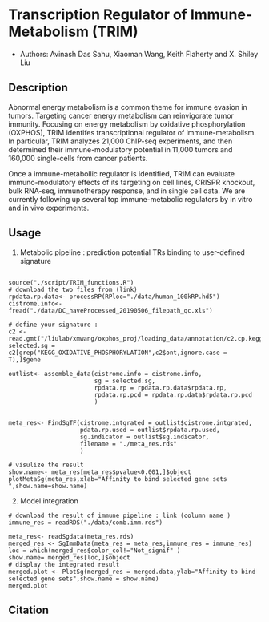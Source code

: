 # Transcription Regulator of Immune-Metabolism (TRIM) 
* Authors: Avinash Das Sahu, Xiaoman Wang, Keith Flaherty and X. Shiley Liu 

## Description 

Abnormal energy metabolism is a common theme for immune evasion in tumors. Targeting cancer energy metabolism can reinvigorate tumor immunity. Focusing on energy metabolism by oxidative phosphorylation (OXPHOS), TRIM identifes transcriptional regulator of immune-metabolism. In particular, TRIM analyzes 21,000 ChIP-seq experiments, and then determined their immune-modulatory potential in 11,000 tumors and 160,000 single-cells from cancer patients. 

Once a immune-metabollic regulator is identified, TRIM can evaluate immuno-modulatory effects of its targeting on cell lines, CRISPR knockout, bulk RNA-seq, immunotherapy response, and in single cell data. We are currently following up several top immune-metabolic regulators by in vitro and in vivo experiments.



## Usage

1. Metabolic pipeline : prediction potential TRs binding to user-defined signature


```Rscript

source("./script/TRIM_functions.R")
# download the two files from (link)
rpdata.rp.data<- processRP(RPloc="./data/human_100kRP.hd5")
cistrome.info<- fread("./data/DC_haveProcessed_20190506_filepath_qc.xls")

# define your signature : 
c2 <- read.gmt("/liulab/xmwang/oxphos_proj/loading_data/annotation/c2.cp.kegg.v6.2.symbols.gmt")
selected.sg = c2[grep("KEGG_OXIDATIVE_PHOSPHORYLATION",c2$ont,ignore.case = T),]$gene

outlist<- assemble_data(cistrome.info = cistrome.info, 
                        sg = selected.sg,
                        rpdata.rp = rpdata.rp.data$rpdata.rp,
                        rpdata.rp.pcd = rpdata.rp.data$rpdata.rp.pcd
                        )


meta_res<- FindSgTF(cistrome.intgrated = outlist$cistrome.intgrated,
					pdata.rp.used = outlist$rpdata.rp.used,
                    sg.indicator = outlist$sg.indicator,
                    filename = "./meta_res.rds"
                    )

# visulize the result
show.name<- meta_res[meta_res$pvalue<0.001,]$object
plotMetaSg(meta_res,xlab="Affinity to bind selected gene sets ",show.name=show.name)

```


2. Model integration 

```Rscript
# download the result of immune pipeline : link (column name )
immune_res = readRDS("./data/comb.imm.rds")

meta_res<- readSgdata(meta_res.rds)
merged_res <- SgImmData(meta_res = meta_res,immune_res = immune_res)
loc = which(merged_res$color_col!="Not_signif" )
show.name= merged_res[loc,]$object
# display the integrated result
merged.plot <- PlotSg(merged_res = merged.data,ylab="Affinity to bind selected gene sets",show.name = show.name)
merged.plot

```



## Citation



